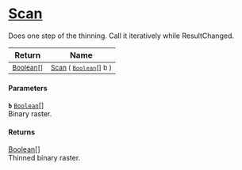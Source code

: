 # [Scan](./HSCPThinningStep-Scan.md)

Does one step of the thinning. Call it iteratively while ResultChanged.

| Return | Name | 
| --- | --- | 
| <sub>[Boolean](https://docs.microsoft.com/en-us/dotnet/api/System.Boolean)[]</sub> | <sub>[Scan](./HSCPThinningStep-Scan.md) ( [`Boolean`](https://docs.microsoft.com/en-us/dotnet/api/System.Boolean)[] b )</sub> | 


#### Parameters
**`b`**  [`Boolean`](https://docs.microsoft.com/en-us/dotnet/api/System.Boolean)[]<br>Binary raster.
#### Returns
[Boolean](https://docs.microsoft.com/en-us/dotnet/api/System.Boolean)[]<br>
Thinned binary raster.